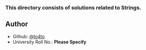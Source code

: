 
### This directory consists of solutions related to Strings.


## Author

- Github: [@to4to](https://www.github.com/to4to)
- University Roll No.: **Please Specify**
